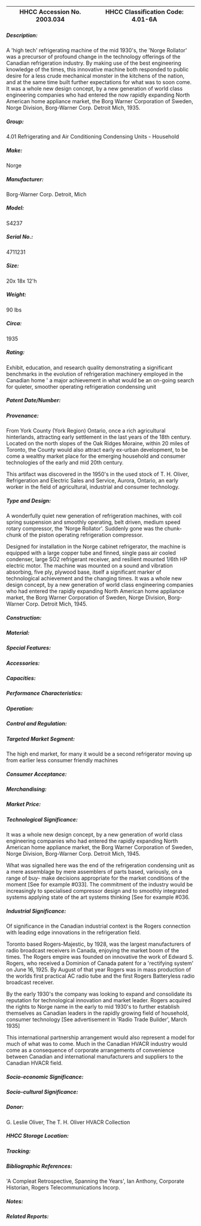 | **HHCC Accession No. 2003.034** |**HHCC Classification Code:  4.01-6A**|
| ----------- | ----------- |
##### Description:
A 'high tech' refrigerating machine of the mid 1930's, the 'Norge Rollator' was a precursor of profound change in the technology offerings of the Canadian refrigeration industry. By making use of the best engineering knowledge of the times, this innovative machine both responded to public desire for a less crude mechanical monster in the kitchens of the nation, and at the same time built further expectations for what was to soon come. It was a whole new design concept, by a new generation of world class engineering companies who had entered the now rapidly expanding North American home appliance market, the Borg Warner Corporation of Sweden, Norge Division, Borg-Warner Corp. Detroit Mich, 1935.
##### Group:
4.01 Refrigerating and Air Conditioning Condensing Units - Household

##### Make:
Norge

##### Manufacturer:
Borg-Warner Corp. Detroit, Mich

##### Model:
S4237

##### Serial No.:
4711231

##### Size:
20x 18x 12'h

##### Weight:
90 lbs

##### Circa:
1935

##### Rating:
Exhibit, education, and research quality demonstrating a significant benchmarks in the evolution of refrigeration machinery employed in the Canadian home ' a major achievement in what would be an on-going search for quieter, smoother operating refrigeration condensing unit

##### Patent Date/Number:


##### Provenance:
From York County (York Region) Ontario, once a rich agricultural hinterlands, attracting early settlement in the last years of the 18th century. Located on the north slopes of the Oak Ridges Moraine, within 20 miles of Toronto, the County would also attract early ex-urban development, to be come a wealthy market place for the emerging household and consumer technologies of the early and mid 20th century. 

This artifact was discovered in the 1950's in the used stock of T. H. Oliver, Refrigeration and Electric Sales and Service, Aurora, Ontario, an early worker in the field of agricultural, industrial and consumer technology.

##### Type and Design:
A wonderfully quiet new generation of refrigeration machines, with coil spring suspension and smoothly operating, belt driven, medium speed rotary compressor, the 'Norge Rollator'. Suddenly gone was the chunk-chunk of the piston operating refrigeration compressor. 

Designed for installation in the Norge cabinet refrigerator, the machine is equipped with a large copper tube and finned, single pass air cooled condenser, large SO2 refrigerant receiver, and resilient mounted 1/6th HP electric motor. The machine was mounted on a sound and vibration absorbing, five ply, plywood base, itself a significant marker of technological achievement and the changing times. It was a whole new design concept, by a new generation of world class engineering companies who had entered the rapidly expanding North American home appliance market, the Borg Warner Corporation of Sweden, Norge Division, Borg-Warner Corp. Detroit Mich, 1945.

##### Construction:


##### Material:


##### Special Features:


##### Accessories:


##### Capacities:


##### Performance Characteristics:


##### Operation:


##### Control and Regulation:


##### Targeted Market Segment:
The high end market, for many it would be a second refrigerator moving up from earlier less consumer friendly machines

##### Consumer Acceptance:


##### Merchandising:


##### Market Price:


##### Technological Significance:
It was a whole new design concept, by a new generation of world class engineering companies who had entered the rapidly expanding North American home appliance market, the Borg Warner Corporation of Sweden, Norge Division, Borg-Warner Corp. Detroit Mich, 1945.

What was signalled here was the end of the refrigeration condensing unit as a mere assemblage by mere assemblers of parts based, variously, on a range of buy- make decisions appropriate for the market conditions of the moment [See for example #033].
The commitment of the industry would be increasingly to specialised compressor design and to smoothly integrated systems applying state of the art systems thinking [See for example #036.

##### Industrial Significance:
Of significance in the Canadian industrial context is the Rogers connection with leading edge innovations in the refrigeration field.  

Toronto based Rogers-Majestic, by 1928, was the largest manufacturers of radio broadcast receivers in Canada, enjoying the market boom of the times. The Rogers empire was founded on innovative the work of Edward S. Rogers, who received a Dominion of Canada patent for a 'rectifying system' on June 16, 1925. By August of that year Rogers was in mass production of the worlds first practical AC radio tube and the first Rogers Batteryless radio broadcast receiver. 

By the early 1930's the company was looking to expand and consolidate its reputation for technological innovation and market leader. Rogers acquired the rights to Norge name in the early to mid 1930's to further establish themselves as Canadian leaders in the rapidly growing field of household, consumer technology [See advertisement in 'Radio Trade Builder', March 1935]       

This international partnership arrangement would also represent a model for much of what was to come. Much in the Canadian HVACR industry would come as a consequence of corporate arrangements of convenience between Canadian and international manufacturers and suppliers to the Canadian HVACR field.

##### Socio-economic Significance:


##### Socio-cultural Significance:


##### Donor:
G. Leslie Oliver, The T. H. Oliver HVACR Collection

##### HHCC Storage Location:


##### Tracking:


##### Bibliographic References:
'A Compleat Retrospective, Spanning the Years', Ian Anthony, Corporate Historian, Rogers Telecommunications Incorp.

##### Notes:


##### Related Reports:

